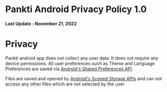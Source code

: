 # Pankti Android Privacy Policy 1.0
#### Last Update : November 21, 2022

# Privacy
Pankti android app does not collect any user data. It does not require any device permissions. All user preferences such as Theme and Language Preferences are saved
via [Android's Shared Preferences API](https://developer.android.com/training/data-storage/shared-preferences).

Files are saved and opened by [Android's Scoped Storage APIs](https://developer.android.com/training/data-storage#scoped-storage) and can not access any other files which are not selected by the user
